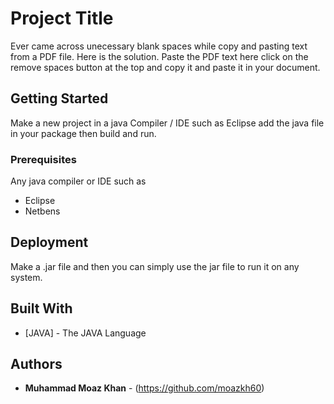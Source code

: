 # Project Title

Ever came across unecessary blank spaces while copy and pasting text from a PDF file. Here is the solution. Paste the PDF text here click on the remove spaces button at the top and copy it and paste it in your document.

## Getting Started

Make a new project in a java Compiler / IDE such as Eclipse add the java file in your package then build and run.

### Prerequisites

Any java compiler or IDE such as

* Eclipse
* Netbens

## Deployment

Make a .jar file and then you can simply use the jar file to run it on any system.

## Built With

* [JAVA] - The JAVA Language

## Authors

* **Muhammad Moaz Khan** - (https://github.com/moazkh60)
